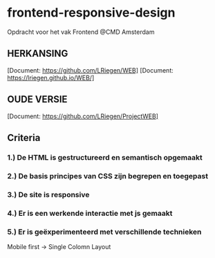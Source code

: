 # frontend-responsive-design
Opdracht voor het vak Frontend @CMD Amsterdam

## HERKANSING
[Document: https://github.com/LRiegen/WEB]
[Document: https://lriegen.github.io/WEB/]

## OUDE VERSIE
[Document: https://github.com/LRiegen/ProjectWEB]


## Criteria
### 1.) De HTML is gestructureerd en semantisch opgemaakt

### 2.) De basis principes van CSS zijn begrepen en toegepast

### 3.) De site is responsive

### 4.) Er is een werkende interactie met js gemaakt

### 5.) Er is geëxperimenteerd met verschillende technieken

Mobile first -> Single Colomn Layout
